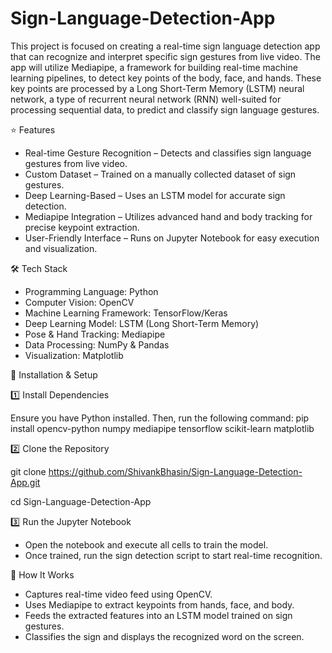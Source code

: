 # Sign-Language-Detection-App
This project is focused on creating a real-time sign language detection app that can recognize and interpret specific sign gestures from live video. The app will utilize Mediapipe, a framework for building real-time machine learning pipelines, to detect key points of the body, face, and hands. These key points are processed by a Long Short-Term Memory (LSTM) neural network, a type of recurrent neural network (RNN) well-suited for processing sequential data, to predict and classify sign language gestures. 

⭐ Features
- Real-time Gesture Recognition – Detects and classifies sign language gestures from live video.
- Custom Dataset – Trained on a manually collected dataset of sign gestures.
- Deep Learning-Based – Uses an LSTM model for accurate sign detection.
- Mediapipe Integration – Utilizes advanced hand and body tracking for precise keypoint extraction.
- User-Friendly Interface – Runs on Jupyter Notebook for easy execution and visualization.

🛠️ Tech Stack
- Programming Language: Python 
- Computer Vision: OpenCV 
- Machine Learning Framework: TensorFlow/Keras 
- Deep Learning Model: LSTM (Long Short-Term Memory) 
- Pose & Hand Tracking:	Mediapipe 
- Data Processing: NumPy & Pandas 
- Visualization: Matplotlib 

🔧 Installation & Setup

1️⃣ Install Dependencies

Ensure you have Python installed. Then, run the following command:
pip install opencv-python numpy mediapipe tensorflow scikit-learn matplotlib

2️⃣ Clone the Repository

git clone https://github.com/ShivankBhasin/Sign-Language-Detection-App.git

cd Sign-Language-Detection-App

3️⃣ Run the Jupyter Notebook
- Open the notebook and execute all cells to train the model.
- Once trained, run the sign detection script to start real-time recognition.

🎯 How It Works
 - Captures real-time video feed using OpenCV.
 - Uses Mediapipe to extract keypoints from hands, face, and body.
 - Feeds the extracted features into an LSTM model trained on sign gestures.
 - Classifies the sign and displays the recognized word on the screen.
